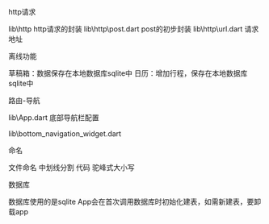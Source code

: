 http请求

  lib\http   http请求的封装
  lib\http\post.dart	post的初步封装
  lib\http\url.dart 	请求地址

离线功能

  草稿箱：数据保存在本地数据库sqlite中
  日历：增加行程，保存在本地数据库sqlite中

路由-导航

  lib\App.dart
底部导航栏配置

  lib\bottom_navigation_widget.dart

命名

  文件命名  中划线分割
  代码 驼峰式大小写

数据库

  数据库使用的是sqlite
  App会在首次调用数据库时初始化建表，如需新建表，要卸载app
